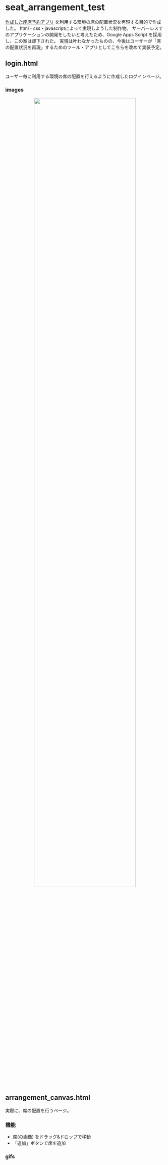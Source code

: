 # seat_arrangement_test
[作成した座席予約アプリ](https://github.com/Fuyuki006/Seat-Reservation) を利用する環境の席の配置状況を再現する目的で作成した。
html・css・javascriptによって実現しようした制作物。
サーバーレスでのアプリケーションの開発をしたいと考えたため、Google Apps Script を採用し、この案は却下された。
実現は叶わなかったものの、今後はユーザーが「席の配置状況を再現」するためのツール・アプリとしてこちらを改めて実装予定。

## login.html 
ユーザー毎に利用する環境の席の配置を行えるように作成したログインページ。

### images
<div>
  <p align="center">
    <img width="80%"src="https://github.com/Fuyuki006/seat_arrangement_test/assets/125243602/42d1286a-706d-4d18-a3ad-caa271de398b">
  </p>
</div>

## arrangement_canvas.html
実際に、席の配置を行うページ。

### 機能
- 席(の画像) をドラッグ&ドロップで移動
- 「追加」ボタンで席を追加

### gifs
